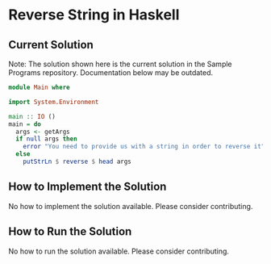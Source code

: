 # Reverse String in Haskell

## Current Solution

Note: The solution shown here is the current solution in the Sample Programs repository. Documentation below may be outdated.

```Haskell
module Main where

import System.Environment

main :: IO ()
main = do
  args <- getArgs
  if null args then
    error "You need to provide us with a string in order to reverse it"
  else
    putStrLn $ reverse $ head args

```

## How to Implement the Solution

No how to implement the solution available. Please consider contributing.

## How to Run the Solution

No how to run the solution available. Please consider contributing.